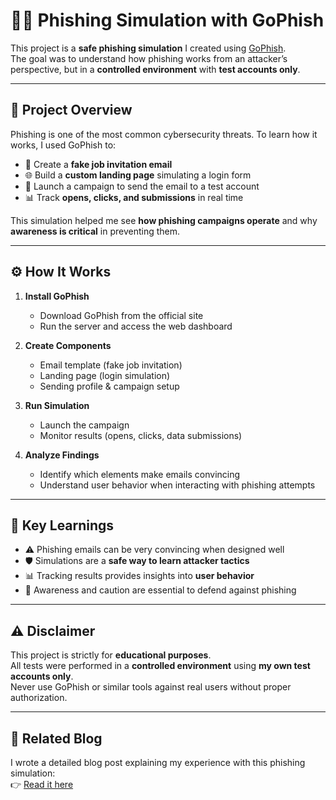 # 🕵️‍♂️ Phishing Simulation with GoPhish  

This project is a **safe phishing simulation** I created using [GoPhish](https://getgophish.com/).  
The goal was to understand how phishing works from an attacker’s perspective, but in a **controlled environment** with **test accounts only**.  

---

## 📖 Project Overview  

Phishing is one of the most common cybersecurity threats. To learn how it works, I used GoPhish to:  
- 📧 Create a **fake job invitation email**  
- 🌐 Build a **custom landing page** simulating a login form  
- 🚀 Launch a campaign to send the email to a test account  
- 📊 Track **opens, clicks, and submissions** in real time  

This simulation helped me see **how phishing campaigns operate** and why **awareness is critical** in preventing them.  

---

## ⚙️ How It Works  

1. **Install GoPhish**  
   - Download GoPhish from the official site  
   - Run the server and access the web dashboard  

2. **Create Components**  
   - Email template (fake job invitation)  
   - Landing page (login simulation)  
   - Sending profile & campaign setup  

3. **Run Simulation**  
   - Launch the campaign  
   - Monitor results (opens, clicks, data submissions)  

4. **Analyze Findings**  
   - Identify which elements make emails convincing  
   - Understand user behavior when interacting with phishing attempts  

---

## 📝 Key Learnings  

- ⚠️ Phishing emails can be very convincing when designed well  
- 🛡️ Simulations are a **safe way to learn attacker tactics**  
- 📊 Tracking results provides insights into **user behavior**  
- 🔑 Awareness and caution are essential to defend against phishing  

---

## ⚠️ Disclaimer  

This project is strictly for **educational purposes**.  
All tests were performed in a **controlled environment** using **my own test accounts only**.  
Never use GoPhish or similar tools against real users without proper authorization.  

---

## 🔗 Related Blog  

I wrote a detailed blog post explaining my experience with this phishing simulation:  
👉 [Read it here](https://medium.com/@abhiramlaha2015/one-click-away-lessons-from-my-gophish-experiment-a1720809c2e4)
